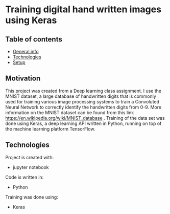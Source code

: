 # Training digital hand written images using Keras

## Table of contents
* [General info](#general-info)
* [Technologies](#technologies)
* [Setup](#setup)


## Motivation

This project was created from a Deep learning class assignment. I use the MNIST dataset, a large database of handwritten digits that is commonly used for training various image processing systems to train a Convoluted Neural Network to correctly identify the handwritten digits from 0-9. More information on the MNIST dataset can be found from this link https://en.wikipedia.org/wiki/MNIST_database . 
Training of the data set was done using Keras, a deep learning API written in Python, running on top of the machine learning platform TensorFlow.

## Technologies
Project is created with:
* jupyter notebook

Code is written in:
* Python

Training was done using:
* Keras
